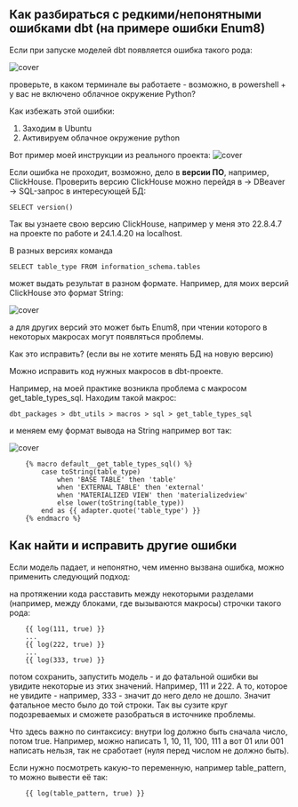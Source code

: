 ## Как разбираться с редкими/непонятными ошибками dbt (на примере ошибки Enum8)
Если при запуске моделей dbt появляется ошибка такого рода:

![cover](https://github.com/Malakhova-Natalya/Snippets/blob/main/dbt_error_Enum8/dbt%20-%20error%20Enum8.png)

проверьте, в каком терминале вы работаете - возможно, в powershell + у вас не включено облачное окружение Python?

Как избежать этой ошибки:

1. Заходим в Ubuntu
2. Активируем облачное окружение python

Вот пример моей инструкции из реального проекта:
![cover](https://github.com/Malakhova-Natalya/Snippets/blob/main/dbt_error_Enum8/ubuntu%20%2B%20python.png)

Если ошибка не проходит, возможно, дело в **версии ПО**, например, ClickHouse.
Проверить версию ClickHouse можно перейдя в → DBeaver → SQL-запрос в интересующей БД:

    SELECT version()

Так вы узнаете свою версию ClickHouse, например у меня это 22.8.4.7 на проекте по работе и 24.1.4.20 на localhost.

В разных версиях команда 

    SELECT table_type FROM information_schema.tables

может выдать результат в разном формате. Например, для моих версий ClickHouse это формат String:

![cover](https://github.com/Malakhova-Natalya/Snippets/blob/main/dbt_error_Enum8/table_type.png)

а для других версий это может быть Enum8, при чтении которого в некоторых макросах могут появляться проблемы.

Как это исправить? (если вы не хотите менять БД на новую версию)

Можно исправить код нужных макросов в dbt-проекте.

Например, на моей практике возникла проблема с макросом get_table_types_sql. Находим такой макрос: 

    dbt_packages > dbt_utils > macros > sql > get_table_types_sql

и меняем ему формат вывода на String например вот так:

![cover](https://github.com/Malakhova-Natalya/Snippets/blob/main/dbt_error_Enum8/get_table_types_sql.png)

        {% macro default__get_table_types_sql() %}
            case toString(table_type)
                when 'BASE TABLE' then 'table'
                when 'EXTERNAL TABLE' then 'external'
                when 'MATERIALIZED VIEW' then 'materializedview'
                else lower(toString(table_type))
            end as {{ adapter.quote('table_type') }}
        {% endmacro %}

## Как найти и исправить другие ошибки

Если модель падает, и непонятно, чем именно вызвана ошибка, можно применить следующий подход:

на протяжении кода расставить между некоторыми разделами (например, между блоками, где вызываются макросы) строчки такого рода:

        
        {{ log(111, true) }}
        ...
        {{ log(222, true) }}
        ...
        {{ log(333, true) }}

потом сохранить, запустить модель - и до фатальной ошибки вы увидите некоторые из этих значений. Например, 111 и 222. А то, которое не увидите - например, 333 - значит до него дело не дошло. Значит фатальное место было до той строки. Так вы сузите круг подозреваемых и сможете разобраться в источнике проблемы.

Что здесь важно по синтаксису: внутри log должно быть сначала число, потом true. Например, можно написать 1, 10, 11, 100, 111 а вот 01 или 001 написать нельзя, так не сработает (нуля перед числом не должно быть).

Если нужно посмотреть какую-то переменную, например table_pattern, то можно вывести её так:

        {{ log(table_pattern, true) }}
